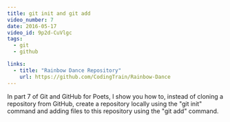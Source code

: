 ```yaml
---
title: git init and git add
video_number: 7
date: 2016-05-17
video_id: 9p2d-CuVlgc
tags:
  - git
  - github

links:
  - title: "Rainbow Dance Repository"
    url: https://github.com/CodingTrain/Rainbow-Dance
---
```


In part 7 of Git and GitHub for Poets, I show you how to, instead of cloning a repository from GitHub, create a repository locally using the "git init" command and adding files to this repository using the "git add" command.
